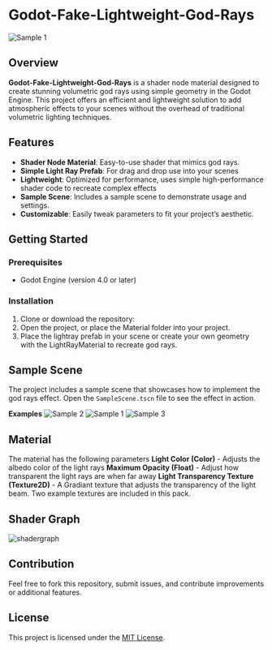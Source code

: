 
# Godot-Fake-Lightweight-God-Rays
![Sample 1](https://github.com/user-attachments/assets/14ac6960-376c-4565-ae0d-4cb28133baa2)


## Overview

**Godot-Fake-Lightweight-God-Rays** is a shader node material designed to create stunning volumetric god rays using simple geometry in the Godot Engine. This project offers an efficient and lightweight solution to add atmospheric effects to your scenes without the overhead of traditional volumetric lighting techniques.

## Features

-   **Shader Node Material**: Easy-to-use shader that mimics god rays.
- **Simple Light Ray Prefab**: For drag and drop use into your scenes
-   **Lightweight**: Optimized for performance, uses simple high-performance shader code to recreate complex effects
-   **Sample Scene**: Includes a sample scene to demonstrate usage and settings.
-   **Customizable**: Easily tweak parameters to fit your project’s aesthetic.

## Getting Started

### Prerequisites

-   Godot Engine (version 4.0 or later)

### Installation

1.  Clone or download the repository:
2. Open the project, or place the Material folder into your project.
3. Place the lightray prefab in your scene or create your own geometry with the LightRayMaterial to recreate god rays.

## Sample Scene

The project includes a sample scene that showcases how to implement the god rays effect. Open the `SampleScene.tscn` file to see the effect in action.

**Examples**
![Sample 2](https://github.com/user-attachments/assets/0d50054a-9240-44ef-9ba0-b7569cc7d17e)
![Sample 1](https://github.com/user-attachments/assets/42f76620-c064-4d2e-8eb2-d051ed53e24e)
![Sample 3](https://github.com/user-attachments/assets/601b7851-0e53-47b7-99e2-4e120b61e510)


## Material

The material has the following parameters
**Light Color (Color)** - Adjusts the albedo color of the light rays
**Maximum Opacity (Float)** - Adjust how transparent the light rays are when far away
**Light Transparency Texture (Texture2D)** - A Gradiant texture that adjusts the transparency of the light beam.
Two example textures are included in this pack.

## Shader Graph

![shadergraph](https://github.com/user-attachments/assets/455ab1f1-2808-484b-b7bf-72fbe8563afe)


## Contribution

Feel free to fork this repository, submit issues, and contribute improvements or additional features.

## License

This project is licensed under the 
[MIT License](https://github.com/joryleech/Godot-Fake-Lightweight-God-Rays/blob/main/LICENSE).
